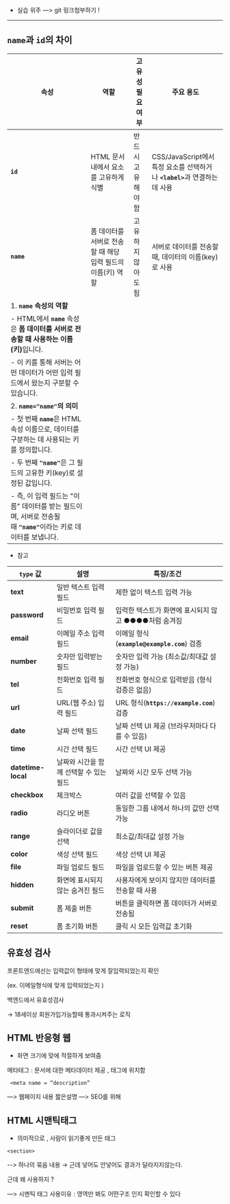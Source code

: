 <ul>
<li>실습 위주   —&gt;  git 링크첨부하기 !</li>
</ul>
<hr />
<h2 id="name과-id의-차이"><strong><code>name</code>과 <code>id</code>의 차이</strong></h2>
<table>
<thead>
<tr>
<th><strong>속성</strong></th>
<th><strong>역할</strong></th>
<th><strong>고유성 필요 여부</strong></th>
<th><strong>주요 용도</strong></th>
</tr>
</thead>
<tbody><tr>
<td><strong><code>id</code></strong></td>
<td>HTML 문서 내에서 요소를 고유하게 식별</td>
<td>반드시 고유해야 함</td>
<td>CSS/JavaScript에서 특정 요소를 선택하거나 <strong><code>&lt;label&gt;</code></strong>과 연결하는 데 사용</td>
</tr>
<tr>
<td><strong><code>name</code></strong></td>
<td>폼 데이터를 서버로 전송할 때 해당 입력 필드의 이름(키) 역할</td>
<td>고유하지 않아도 됨</td>
<td>서버로 데이터를 전송할 때, 데이터의 이름(key)로 사용</td>
</tr>
<tr>
<td>1. <strong><code>name</code> 속성의 역할</strong></td>
<td></td>
<td></td>
<td></td>
</tr>
<tr>
<td>- HTML에서 <strong><code>name</code></strong> 속성은 <strong>폼 데이터를 서버로 전송할 때 사용하는 이름(키)</strong>입니다.</td>
<td></td>
<td></td>
<td></td>
</tr>
<tr>
<td>- 이 키를 통해 서버는 어떤 데이터가 어떤 입력 필드에서 왔는지 구분할 수 있습니다.</td>
<td></td>
<td></td>
<td></td>
</tr>
<tr>
<td>2. <strong><code>name=&quot;name&quot;</code>의 의미</strong></td>
<td></td>
<td></td>
<td></td>
</tr>
<tr>
<td>- 첫 번째 <strong><code>name</code></strong>은 HTML 속성 이름으로, 데이터를 구분하는 데 사용되는 키를 정의합니다.</td>
<td></td>
<td></td>
<td></td>
</tr>
<tr>
<td>- 두 번째 <strong><code>&quot;name&quot;</code></strong>은 그 필드의 고유한 키(key)로 설정된 값입니다.</td>
<td></td>
<td></td>
<td></td>
</tr>
<tr>
<td>- 즉, 이 입력 필드는 &quot;이름&quot; 데이터를 받는 필드이며, 서버로 전송될 때 <strong><code>&quot;name&quot;</code></strong>이라는 키로 데이터를 보냅니다.</td>
<td></td>
<td></td>
<td></td>
</tr>
</tbody></table>
<ul>
<li>참고</li>
</ul>
<table>
<thead>
<tr>
<th><strong><code>type</code> 값</strong></th>
<th><strong>설명</strong></th>
<th><strong>특징/조건</strong></th>
</tr>
</thead>
<tbody><tr>
<td><strong>text</strong></td>
<td>일반 텍스트 입력 필드</td>
<td>제한 없이 텍스트 입력 가능</td>
</tr>
<tr>
<td><strong>password</strong></td>
<td>비밀번호 입력 필드</td>
<td>입력한 텍스트가 화면에 표시되지 않고 ●●●●처럼 숨겨짐</td>
</tr>
<tr>
<td><strong>email</strong></td>
<td>이메일 주소 입력 필드</td>
<td>이메일 형식(<strong><code>example@example.com</code></strong>) 검증</td>
</tr>
<tr>
<td><strong>number</strong></td>
<td>숫자만 입력받는 필드</td>
<td>숫자만 입력 가능 (최소값/최대값 설정 가능)</td>
</tr>
<tr>
<td><strong>tel</strong></td>
<td>전화번호 입력 필드</td>
<td>전화번호 형식으로 입력받음 (형식 검증은 없음)</td>
</tr>
<tr>
<td><strong>url</strong></td>
<td>URL(웹 주소) 입력 필드</td>
<td>URL 형식(<strong><code>https://example.com</code></strong>) 검증</td>
</tr>
<tr>
<td><strong>date</strong></td>
<td>날짜 선택 필드</td>
<td>날짜 선택 UI 제공 (브라우저마다 다를 수 있음)</td>
</tr>
<tr>
<td><strong>time</strong></td>
<td>시간 선택 필드</td>
<td>시간 선택 UI 제공</td>
</tr>
<tr>
<td><strong>datetime-local</strong></td>
<td>날짜와 시간을 함께 선택할 수 있는 필드</td>
<td>날짜와 시간 모두 선택 가능</td>
</tr>
<tr>
<td><strong>checkbox</strong></td>
<td>체크박스</td>
<td>여러 값을 선택할 수 있음</td>
</tr>
<tr>
<td><strong>radio</strong></td>
<td>라디오 버튼</td>
<td>동일한 그룹 내에서 하나의 값만 선택 가능</td>
</tr>
<tr>
<td><strong>range</strong></td>
<td>슬라이더로 값을 선택</td>
<td>최소값/최대값 설정 가능</td>
</tr>
<tr>
<td><strong>color</strong></td>
<td>색상 선택 필드</td>
<td>색상 선택 UI 제공</td>
</tr>
<tr>
<td><strong>file</strong></td>
<td>파일 업로드 필드</td>
<td>파일을 업로드할 수 있는 버튼 제공</td>
</tr>
<tr>
<td><strong>hidden</strong></td>
<td>화면에 표시되지 않는 숨겨진 필드</td>
<td>사용자에게 보이지 않지만 데이터를 전송할 때 사용</td>
</tr>
<tr>
<td><strong>submit</strong></td>
<td>폼 제출 버튼</td>
<td>버튼을 클릭하면 폼 데이터가 서버로 전송됨</td>
</tr>
<tr>
<td><strong>reset</strong></td>
<td>폼 초기화 버튼</td>
<td>클릭 시 모든 입력값 초기화</td>
</tr>
</tbody></table>
<h2 id="유효성-검사">유효성 검사</h2>
<p>프론트엔드에선는 입력값이 형태에 맞게 잘입력되었는지 확인 </p>
<p>(ex. 이메일형식에 맞게 입력되었는지 )</p>
<p>백엔드에서 유효성검사 </p>
<p>→ 18세이상 회원가입가능할때 통과시켜주는 로직 </p>
<h2 id="html-반응형-웹">HTML 반응형 웹</h2>
<ul>
<li>화면 크기에 맞에 적절하게 보여줌</li>
</ul>
<p>메타테그 : 문서에 대한 메타데이터 제공 ,  태그에 위치함 </p>
<pre><code> &lt;meta name = “description”</code></pre><p>—&gt; 웹페이지 내용 짧은설명 —&gt; SEO를 위해 </p>
<h2 id="html--시맨틱태그">HTML  시맨틱태그</h2>
<ul>
<li>의미적으로 , 사람이 읽기좋게 만든 태그</li>
</ul>
<pre><code>&lt;section&gt;</code></pre><p>--&gt; 하나의 묶음 내용 → 근데 넣어도 안넣어도 결과가 달라지지않는다.</p>
<p>근데 왜 사용하지 ? </p>
<p>—&gt; 시멘틱 태그 사용이유  :  영역만 봐도 어떤구조 인지 확인할 수 있다</p>